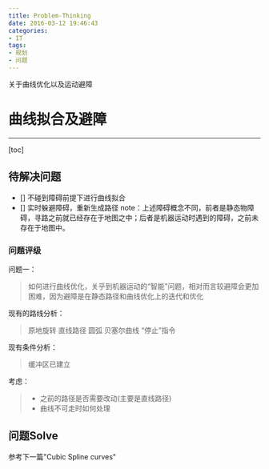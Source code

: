 ```yaml
---
title: Problem-Thinking
date: 2016-03-12 19:46:43
categories:
- IT
tags:
- 规划
- 问题
---
```

关于曲线优化以及运动避障 <!--more-->
# 曲线拟合及避障

-----------------

[toc]

## 待解决问题
- [] 不碰到障碍前提下进行曲线拟合
- [] 实时躲避障碍，重新生成路径
note：上述障碍概念不同，前者是静态物障碍，寻路之前就已经存在于地图之中；后者是机器运动时遇到的障碍，之前未存在于地图中。

### 问题评级
问题一：
> 如何进行曲线优化，关乎到机器运动的“智能”问题，相对而言较避障会更加困难，因为避障是在静态路径和曲线优化上的迭代和优化

现有的路线分析：
> 原地旋转   直线路径  圆弧  贝塞尔曲线  “停止”指令

现有条件分析：
> 缓冲区已建立

考虑：
> - 之前的路径是否需要改动(主要是直线路径)
> - 曲线不可走时如何处理

## 问题Solve
参考下一篇"Cubic Spline curves"
<br>